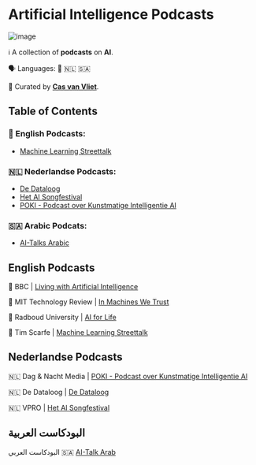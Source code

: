 # Artificial Intelligence Podcasts

![image](https://github.com/cas-van-vliet/cas-van-vliet/assets/146363448/12512d42-e0e2-452a-9d4b-ce683b1cc906)

ℹ️ A collection of **podcasts** on **AI**.

🗣️ Languages: 🏴󠁧󠁢󠁥󠁮󠁧󠁿 🇳🇱 🇸🇦 

👀 Curated by [**Cas van Vliet**](https://casvanvliet.substack.com).

## Table of Contents

### 🏴󠁧󠁢󠁥󠁮󠁧󠁿 English Podcasts:
- [Machine Learning Streettalk](#english-podcasts)
### 🇳🇱 Nederlandse Podcasts:
- [De Dataloog](#nederlandse-podcasts)
- [Het AI Songfestival](#nederlandse-podcasts)
- [POKI - Podcast over Kunstmatige Intelligentie AI](#nederlandse-podcasts)
### 🇸🇦 Arabic Podcats:
- [AI-Talks Arabic](#البودكاست-العربية) 

## English Podcasts

🏴󠁧󠁢󠁥󠁮󠁧󠁿 BBC | [Living with Artificial Intelligence](https://www.bbc.co.uk/programmes/m001216k)

🏴󠁧󠁢󠁥󠁮󠁧󠁿 MIT Technology Review | [In Machines We Trust](https://player.fm/series/in-machines-we-trust)

🏴󠁧󠁢󠁥󠁮󠁧󠁿 Radboud University | [AI for Life](https://open.spotify.com/show/2HGbn1N9FS8ekqOuR3QrhH)

🏴󠁧󠁢󠁥󠁮󠁧󠁿 Tim Scarfe | [Machine Learning Streettalk](https://open.spotify.com/show/02e6PZeIOdpmBGT9THuzwR)

## Nederlandse Podcasts

🇳🇱 Dag & Nacht Media | [POKI - Podcast over Kunstmatige Intelligentie AI](https://art19.com/shows/poki)

🇳🇱 De Dataloog | [De Dataloog](https://dedataloog.nl/)

🇳🇱 VPRO | [Het AI Songfestival](https://www.vpro.nl/programmas/ai-songfestival.html)


## البودكاست العربية

البودكاست العربي 🇸🇦 [AI-Talk Arab](https://open.spotify.com/show/5PaoYlo3lYZwvgDlqX6u29)
